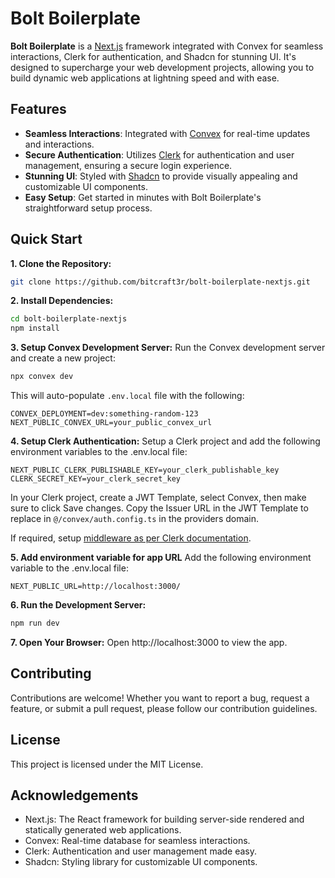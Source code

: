 # Bolt Boilerplate

**Bolt Boilerplate** is a [Next.js](https://nextjs.org/) framework integrated with Convex for seamless interactions, Clerk for authentication, and Shadcn for stunning UI. It's designed to supercharge your web development projects, allowing you to build dynamic web applications at lightning speed and with ease.

## Features

- **Seamless Interactions**: Integrated with [Convex](https://www.convex.dev/) for real-time updates and interactions.
- **Secure Authentication**: Utilizes [Clerk](https://clerk.com/) for authentication and user management, ensuring a secure login experience.
- **Stunning UI**: Styled with [Shadcn](https://ui.shadcn.com/) to provide visually appealing and customizable UI components.
- **Easy Setup**: Get started in minutes with Bolt Boilerplate's straightforward setup process.

## Quick Start

**1. Clone the Repository:**
```bash
git clone https://github.com/bitcraft3r/bolt-boilerplate-nextjs.git
```

**2. Install Dependencies:**
```bash
cd bolt-boilerplate-nextjs
npm install
```

**3. Setup Convex Development Server:**
Run the Convex development server and create a new project:
```bash
npx convex dev
``` 
This will auto-populate `.env.local` file with the following:
```plaintext
CONVEX_DEPLOYMENT=dev:something-random-123
NEXT_PUBLIC_CONVEX_URL=your_public_convex_url
```

**4. Setup Clerk Authentication:**
Setup a Clerk project and add the following environment variables to the .env.local file:
```plaintext
NEXT_PUBLIC_CLERK_PUBLISHABLE_KEY=your_clerk_publishable_key
CLERK_SECRET_KEY=your_clerk_secret_key
```
In your Clerk project, create a JWT Template, select Convex, then make sure to click Save changes. Copy the Issuer URL in the JWT Template to replace in `@/convex/auth.config.ts` in the providers domain.

If required, setup [middleware as per Clerk documentation](https://clerk.com/docs/references/nextjs/auth-middleware#auth-middleware).

**5. Add environment variable for app URL** 
Add the following environment variable to the .env.local file:
```plaintext
NEXT_PUBLIC_URL=http://localhost:3000/
```

**6. Run the Development Server:**
```bash
npm run dev
```

**7. Open Your Browser:**
Open http://localhost:3000 to view the app.

## Contributing

Contributions are welcome! Whether you want to report a bug, request a feature, or submit a pull request, please follow our contribution guidelines.

## License

This project is licensed under the MIT License.

## Acknowledgements

- Next.js: The React framework for building server-side rendered and statically generated web applications.
- Convex: Real-time database for seamless interactions.
- Clerk: Authentication and user management made easy.
- Shadcn: Styling library for customizable UI components.
